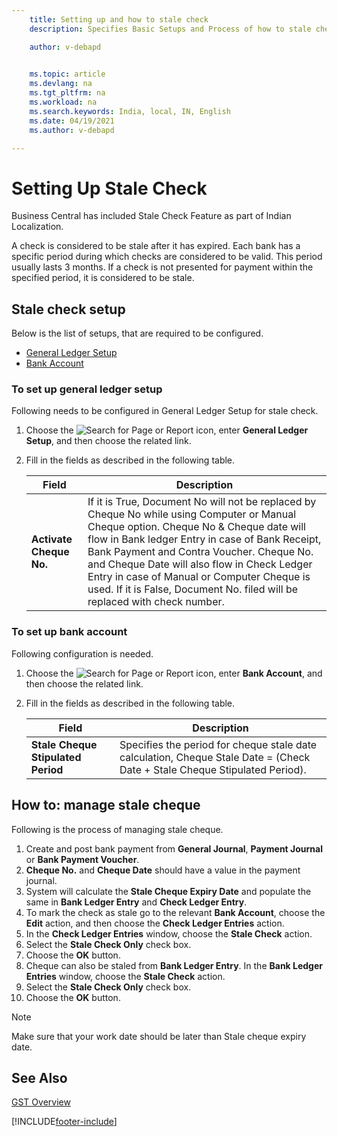 ```yaml
---
    title: Setting up and how to stale check
    description: Specifies Basic Setups and Process of how to stale check

    author: v-debapd

    
    ms.topic: article
    ms.devlang: na
    ms.tgt_pltfrm: na
    ms.workload: na
    ms.search.keywords: India, local, IN, English
    ms.date: 04/19/2021
    ms.author: v-debapd

---
```

# Setting Up Stale Check


Business Central has included Stale Check Feature as part of Indian Localization.

A check is considered to be stale after it has expired. Each bank has a specific period during which checks are considered to be valid. This period usually lasts 3 months. If a check is not presented for payment within the specified period, it is considered to be stale.

## Stale check setup

Below is the list of setups, that are required to be configured.

- [General Ledger Setup](stale-check.md#to-set-up-general-ledger-setup)
- [Bank Account](stale-check.md#to-set-up-bank-account)


### To set up general ledger setup

Following needs to be configured in General Ledger Setup for stale check.

1. Choose the ![Search for Page or Report](image/search_small.png "Search for Page or Report icon") icon, enter **General Ledger Setup**, and then choose the related link.
2. Fill in the fields as described in the following table.

    |Field|Description|  
    |---------------------------------|---------------------------------------|  
    |**Activate Cheque No.**|If it is True, Document No will not be replaced by Cheque No while using Computer or Manual Cheque option. Cheque No & Cheque date will flow in Bank ledger Entry in case of Bank Receipt, Bank Payment and Contra Voucher. Cheque No. and Cheque Date will also flow in Check Ledger Entry in case of Manual or Computer Cheque is used. If it is False, Document No. filed will be replaced with check number.|

### To set up bank account

Following configuration is needed.

1. Choose the ![Search for Page or Report](image/search_small.png "Search for Page or Report icon") icon, enter **Bank Account**, and then choose the related link.
2. Fill in the fields as described in the following table.

    |Field|Description|  
    |---------------------------------|---------------------------------------|  
    |**Stale Cheque Stipulated Period**|Specifies the period for cheque stale date calculation, Cheque Stale Date = (Check Date + Stale Cheque Stipulated Period).|
    

## How to: manage stale cheque

Following is the process of managing stale cheque.

1. Create and post bank payment from **General Journal**, **Payment Journal** or **Bank Payment Voucher**.
2. **Cheque No.** and **Cheque Date** should have a value in the payment journal. 
3. System will calculate the **Stale Cheque Expiry Date** and populate the same in **Bank Ledger Entry** and **Check Ledger Entry**.
4. To mark the check as stale go to the relevant **Bank Account**, choose the **Edit** action, and then choose the **Check Ledger Entries** action.
5. In the **Check Ledger Entries** window, choose the **Stale Check** action. 
6. Select the **Stale Check Only** check box.
7. Choose the **OK** button.
8. Cheque can also be staled from **Bank Ledger Entry**. In the **Bank Ledger Entries** window, choose the **Stale Check** action.
9. Select the **Stale Check Only** check box.
10. Choose the **OK** button.


> [!NOTE]
> Make sure that your work date should be later than Stale cheque expiry date.





## See Also 
[GST Overview](GST-001-Basic-Setup.md)









[!INCLUDE[footer-include](../../includes/footer-banner.md)]